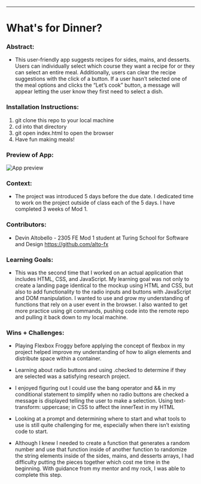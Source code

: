 
______________________________________________________  

# What's for Dinner? 

### Abstract:
- This user-friendly app suggests recipes for sides, mains, and desserts. Users can individually select which course they want a recipe for or they can select an entire meal. Additionally, users can clear the recipe suggestions with the click of a button. If a user hasn’t selected one of the meal options and clicks the “Let’s cook” button, a message will appear letting the user know they first need to select a dish.

### Installation Instructions:
1. git clone this repo to your local machine
2. cd into that directory
3. git open index.html to open the browser
4. Have fun making meals!


### Preview of App:
![App preview](assets/Screenshot%202023-05-28%20at%205.23.04%20PM.png)

### Context:
- The project was introduced 5 days before the due date. I dedicated time to work on the project outside of class each of the 5 days. I have completed 3 weeks of Mod 1.

### Contributors:
- Devin Altobello - 2305 FE Mod 1 student at Turing School for Software and Design https://github.com/alto-fx

### Learning Goals:
- This was the second time that I worked on an actual application that includes HTML, CSS, and JavaScript. My learning goal was not only to create a landing page identical to the mockup using HTML and CSS, but also to add functionality to the radio inputs and buttons with JavaScript and DOM manipulation. I wanted to use and grow my understanding of functions that rely on a user event in the browser. I also wanted to get more practice using git commands, pushing code into the remote repo and pulling it back down to my local machine.


### Wins + Challenges:
- Playing Flexbox Froggy before applying the concept of flexbox in my project helped improve my understanding of how to align elements and distribute space within a container. 
- Learning about radio buttons and using .checked to determine if they are selected was a satisfying research project.
- I enjoyed figuring out I could use the bang operator and && in my conditional statement to simplify when no radio buttons are checked a message is displayed telling the user to make a selection.
Using text-transform: uppercase; in CSS to affect the innerText in my HTML

- Looking at a prompt and determining where to start and what tools to use is still quite challenging for me, especially when there isn’t existing code to start. 
- Although I knew I needed to create a function that generates a random number and use that function inside of another function to randomize the string elements inside of the sides, mains, and desserts arrays, I had difficulty putting the pieces together which cost me time in the beginning. With guidance from my mentor and my rock, I was able to complete this step.

